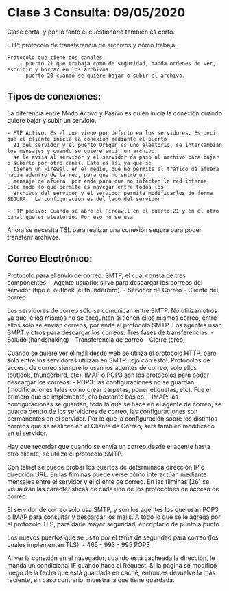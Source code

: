 # Clase 3 Consulta: 09/05/2020

Clase corta, y por lo tanto el cuestionario también es corto.

FTP: protocolo de transferencia de archivos y cómo trabaja.

	Protocolo que tiene dos canales:
		- puerto 21 que trabaja como de seguridad, manda ordenes de ver, escribir y borrar en los archivos.
		- puerto 20 cuando se quiere bajar o subir el archivo.

Tipos de conexiones:
-------------------
La diferencia entre Modo Activo y Pasivo es quién inicia la conexión cuando quiere bajar y subir un servicio.

	- FTP Activo: Es el que viene por defecto en los servidores. Es decir que el cliente inicia la conexión mediante el puerto
	  21 del servidor y el puerto Origen es uno aleatorio, se intercambian los mensajes y cuando se quiere subir un archivo,
	  se le avisa al servidor y el servidor da paso al archivo para bajar o subirlo por otro canal. Esto es así ya que se
	  tienen un Firewall en el medio, que no permite el tráfico de afuera hacia adentro de la red, para que no entre un
	  mensaje de afuera, por ende para que no infecten la red interna.  Este modo lo que permite es navegar entre todos los
	  archivos del servidor y el servidor permite modificarlos de forma SEGURA.  La configuración es del lado del servidor.

	- FTP pasivo: Cuando se abre el Fireawll en el puerto 21 y en el otro canal que es aleatorio. Por eso no se usa

Ahora se necesita TSL para realizar una conexión segura para poder transferir archivos.

Correo Electrónico:
------------------
Protocolo para el envío de correo: SMTP, el cual consta de tres componentes:
	- Agente usuario: sirve para descargar los correos del servidor (tipo el outlook, el thunderbird).
	- Servidor de Correo
	- Cliente del correo

Los servidores de correo sólo se comunican entre SMTP. No utilizan otros ya que, ellos mismos no se preguntan si tienen ellos
mismos correo, entre ellos sólo se envían correos, por ende el protocolo SMTP. Los agentes usan SMPT y otros para descargar los
correos.
Tres fases de transferencias:
	- Saludo (handshaking)
	- Transferencia de correo
	- Cierre (creo)

Cuando se quiere ver el mail desde web se utiliza el protocolo HTTP, pero sólo entre los servidores utilizan en SMTP. ¡ojo con
esto!.  Protocolos de acceso de correo siempre lo usan los agentes de correo, solo ellos (outlook, thunderbird, etc). IMAP o POP3
son los protocolos para poder descargar los correos:
	- POP3: las configuraciones no se guardan (modificaciones tales como crear carpetas, poner etiquetas, etc). Fue el primero
	  que se implementó, era bastante básico.
	- IMAP: las configuraciones se guardan, todo lo que se hace en el agente de correo, se guarda dentro de los servidores de
	  correo, las configuraciones son permanentes en el servidor. Por lo que la configuración sobre los distintos correos que
	  se realicen en el Cliente de Correo, será también modificado en el servidor.

Hay que recordar que cuando se envía un correo desde el agente hasta otro cliente, se utiliza el protocolo SMTP.

Con telnet se puede probar los puertos de determinada dirección IP o dirección URL.
En las filminas puede verse cómo interactúan mediante mensajes entre el servidor y el cliente de correo. En las filminas [26] se
visualizan las características de cada uno de los protocoloes de acceso de correo.

El servidor de correo sólo usa SMTP, y son los agentes los que usan POP3 o IMAP para consultar y descargar los mails.
A todo lo que se le agrega por el protocolo TLS, para darle mayor seguridad, encriptarlo de punto a punto.

Los nuevos puertos que se usan por el tema de seguridad para correo (los cuales implementan TLS):
	- 465
	- 993
	- 995 POP3

Al ver la conexión en el navegador, cuando está cacheada la dirección, le manda un condicional IF cuando hace el Request. Si la
página se modificó luego de la fecha que está guardada en caché, entonces devuelve la más reciente, en caso contrario, muestra la
que tiene guardada.
